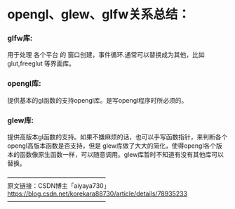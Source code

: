 # opengl、glew、glfw关系总结：

### glfw库:   
用于处理 各个平台 的 窗口创建，事件循环.通常可以替换成为其他，比如glut,freeglut 等界面库。  

### opengl库:   
提供基本的gl函数的支持opengl库。是写opengl程序时所必须的。  


### glew库:   
提供高版本gl函数的支持。如果不嫌麻烦的话，也可以手写函数指针，来判断各个opengl高版本函数是否支持，但是 glew库做了大大的简化，使得opengl各个版本的函数像原生函数一样，可以随意调用。glew库暂时不知道有没有其他库可以替换。  

————————————————  
原文链接：CSDN博主「aiyaya730」https://blog.csdn.net/korekara88730/article/details/78935233  
————————————————  